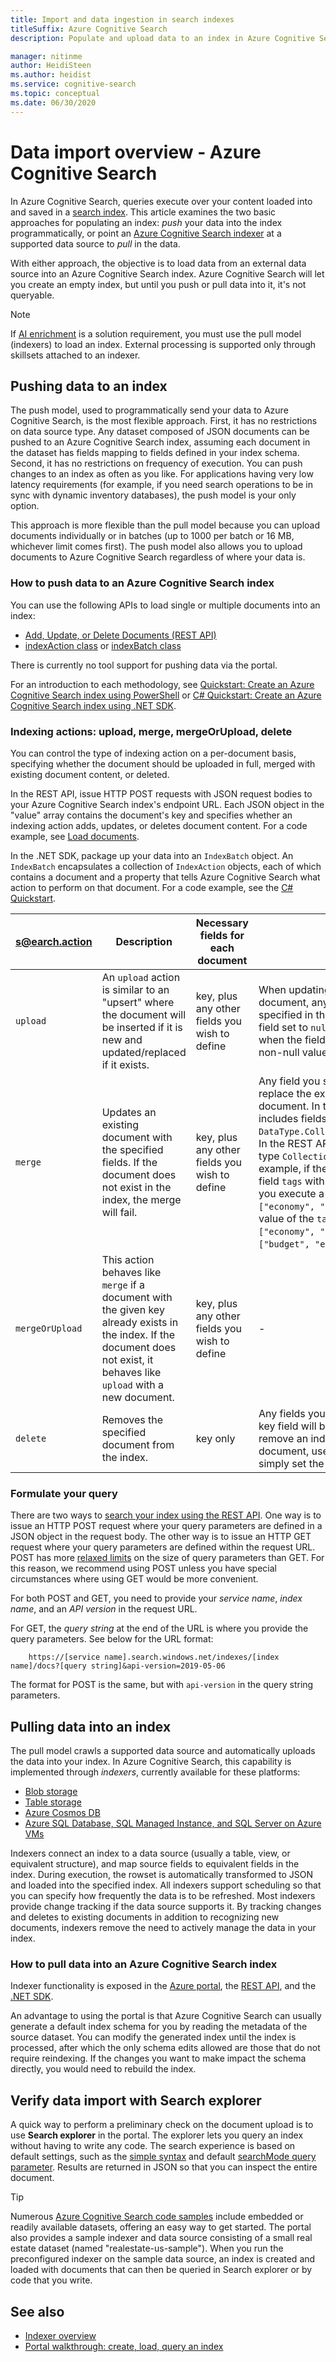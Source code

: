 ```yaml
---
title: Import and data ingestion in search indexes
titleSuffix: Azure Cognitive Search
description: Populate and upload data to an index in Azure Cognitive Search from external data sources.

manager: nitinme
author: HeidiSteen
ms.author: heidist
ms.service: cognitive-search
ms.topic: conceptual
ms.date: 06/30/2020
---
```

# Data import overview - Azure Cognitive Search

In Azure Cognitive Search, queries execute over your content loaded into and saved in a [search index](search-what-is-an-index.md). This article examines the two basic approaches for populating an index: *push* your data into the index programmatically, or point an [Azure Cognitive Search indexer](search-indexer-overview.md) at a supported data source to *pull* in the data.

With either approach, the objective is to load data from an external data source into an Azure Cognitive Search index. Azure Cognitive Search will let you create an empty index, but until you push or pull data into it, it's not queryable.

> [!NOTE]
> If [AI enrichment](cognitive-search-concept-intro.md) is a solution requirement, you must use the pull model (indexers) to load an index. External processing is supported only through skillsets attached to an indexer.

## Pushing data to an index

The push model, used to programmatically send your data to Azure Cognitive Search, is the most flexible approach. First, it has no restrictions on data source type. Any dataset composed of JSON documents can be pushed to an Azure Cognitive Search index, assuming each document in the dataset has fields mapping to fields defined in your index schema. Second, it has no restrictions on frequency of execution. You can push changes to an index as often as you like. For applications having very low latency requirements (for example, if you need search operations to be in sync with dynamic inventory databases), the push model is your only option.

This approach is more flexible than the pull model because you can upload documents individually or in batches (up to 1000 per batch or 16 MB, whichever limit comes first). The push model also allows you to upload documents to Azure Cognitive Search regardless of where your data is.

### How to push data to an Azure Cognitive Search index

You can use the following APIs to load single or multiple documents into an index:

+ [Add, Update, or Delete Documents (REST API)](https://docs.microsoft.com/rest/api/searchservice/AddUpdate-or-Delete-Documents)
+ [indexAction class](https://docs.microsoft.com/dotnet/api/microsoft.azure.search.models.indexaction?view=azure-dotnet) or [indexBatch class](https://docs.microsoft.com/dotnet/api/microsoft.azure.search.models.indexbatch?view=azure-dotnet) 

There is currently no tool support for pushing data via the portal.

For an introduction to each methodology, see [Quickstart: Create an Azure Cognitive Search index using PowerShell](search-create-index-rest-api.md) or [C# Quickstart: Create an Azure Cognitive Search index using .NET SDK](search-get-started-dotnet.md).

<a name="indexing-actions"></a>

### Indexing actions: upload, merge, mergeOrUpload, delete

You can control the type of indexing action on a per-document basis, specifying whether the document should be uploaded in full, merged with existing document content, or deleted.

In the REST API, issue HTTP POST requests with JSON request bodies to your Azure Cognitive Search index's endpoint URL. Each JSON object in the "value" array contains the document's key and specifies whether an indexing action adds, updates, or deletes document content. For a code example, see [Load documents](search-get-started-dotnet.md#load-documents).

In the .NET SDK, package up your data into an `IndexBatch` object. An `IndexBatch` encapsulates a collection of `IndexAction` objects, each of which contains a document and a property that tells Azure Cognitive Search what action to perform on that document. For a code example, see the [C# Quickstart](search-get-started-dotnet.md).


| s@earch.action | Description | Necessary fields for each document | Notes |
| -------------- | ----------- | ---------------------------------- | ----- |
| `upload` |An `upload` action is similar to an "upsert" where the document will be inserted if it is new and updated/replaced if it exists. |key, plus any other fields you wish to define |When updating/replacing an existing document, any field that is not specified in the request will have its field set to `null`. This occurs even when the field was previously set to a non-null value. |
| `merge` |Updates an existing document with the specified fields. If the document does not exist in the index, the merge will fail. |key, plus any other fields you wish to define |Any field you specify in a merge will replace the existing field in the document. In the .NET SDK, this includes fields of type `DataType.Collection(DataType.String)`. In the REST API, this includes fields of type `Collection(Edm.String)`. For example, if the document contains a field `tags` with value `["budget"]` and you execute a merge with value `["economy", "pool"]` for `tags`, the final value of the `tags` field will be `["economy", "pool"]`. It will not be `["budget", "economy", "pool"]`. |
| `mergeOrUpload` |This action behaves like `merge` if a document with the given key already exists in the index. If the document does not exist, it behaves like `upload` with a new document. |key, plus any other fields you wish to define |- |
| `delete` |Removes the specified document from the index. |key only |Any fields you specify other than the key field will be ignored. If you want to remove an individual field from a document, use `merge` instead and simply set the field explicitly to null. |

### Formulate your query

There are two ways to [search your index using the REST API](https://docs.microsoft.com/rest/api/searchservice/Search-Documents). One way is to issue an HTTP POST request where your query parameters are defined in a JSON object in the request body. The other way is to issue an HTTP GET request where your query parameters are defined within the request URL. POST has more [relaxed limits](https://docs.microsoft.com/rest/api/searchservice/Search-Documents) on the size of query parameters than GET. For this reason, we recommend using POST unless you have special circumstances where using GET would be more convenient.

For both POST and GET, you need to provide your *service name*, *index name*, and an *API version* in the request URL. 

For GET, the *query string* at the end of the URL is where you provide the query parameters. See below for the URL format:

```http
    https://[service name].search.windows.net/indexes/[index name]/docs?[query string]&api-version=2019-05-06
```

The format for POST is the same, but with `api-version` in the query string parameters.

## Pulling data into an index

The pull model crawls a supported data source and automatically uploads the data into your index. In Azure Cognitive Search, this capability is implemented through *indexers*, currently available for these platforms:

+ [Blob storage](search-howto-indexing-azure-blob-storage.md)
+ [Table storage](search-howto-indexing-azure-tables.md)
+ [Azure Cosmos DB](search-howto-index-cosmosdb.md)
+ [Azure SQL Database, SQL Managed Instance, and SQL Server on Azure VMs](search-howto-connecting-azure-sql-database-to-azure-search-using-indexers.md)

Indexers connect an index to a data source (usually a table, view, or equivalent structure), and map source fields to equivalent fields in the index. During execution, the rowset is automatically transformed to JSON and loaded into the specified index. All indexers support scheduling so that you can specify how frequently the data is to be refreshed. Most indexers provide change tracking if the data source supports it. By tracking changes and deletes to existing documents in addition to recognizing new documents, indexers remove the need to actively manage the data in your index. 


### How to pull data into an Azure Cognitive Search index

Indexer functionality is exposed in the [Azure portal](search-import-data-portal.md), the [REST API](/rest/api/searchservice/Indexer-operations), and the [.NET SDK](/dotnet/api/microsoft.azure.search.indexersoperationsextensions). 

An advantage to using the portal is that Azure Cognitive Search can usually generate a default index schema for you by reading the metadata of the source dataset. You can modify the generated index until the index is processed, after which the only schema edits allowed are those that do not require reindexing. If the changes you want to make impact the schema directly, you would need to rebuild the index. 

## Verify data import with Search explorer

A quick way to perform a preliminary check on the document upload is to use **Search explorer** in the portal. The explorer lets you query an index without having to write any code. The search experience is based on default settings, such as the [simple syntax](/rest/api/searchservice/simple-query-syntax-in-azure-search) and default [searchMode query parameter](/rest/api/searchservice/search-documents). Results are returned in JSON so that you can inspect the entire document.

> [!TIP]
> Numerous [Azure Cognitive Search code samples](https://github.com/Azure-Samples/?utf8=%E2%9C%93&query=search) include embedded or readily available datasets, offering an easy way to get started. The portal also provides a sample indexer and data source consisting of a small real estate dataset (named "realestate-us-sample"). When you run the preconfigured indexer on the sample data source, an index is created and loaded with documents that can then be queried in Search explorer or by code that you write.

## See also

+ [Indexer overview](search-indexer-overview.md)
+ [Portal walkthrough: create, load, query an index](search-get-started-portal.md)
